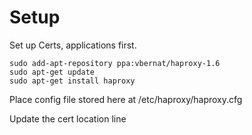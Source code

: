 # Setup

Set up Certs, applications first.

```
sudo add-apt-repository ppa:vbernat/haproxy-1.6
sudo apt-get update
sudo apt-get install haproxy
```

Place config file stored here at /etc/haproxy/haproxy.cfg

Update the cert location line


